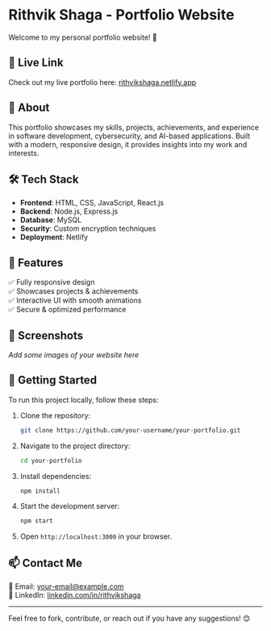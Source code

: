 # Rithvik Shaga - Portfolio Website

Welcome to my personal portfolio website! 🚀

## 🔗 Live Link
Check out my live portfolio here: [rithvikshaga.netlify.app](https://rithvikshaga.netlify.app/)

## 📌 About
This portfolio showcases my skills, projects, achievements, and experience in software development, cybersecurity, and AI-based applications. Built with a modern, responsive design, it provides insights into my work and interests.

## 🛠️ Tech Stack
- **Frontend**: HTML, CSS, JavaScript, React.js
- **Backend**: Node.js, Express.js
- **Database**: MySQL
- **Security**: Custom encryption techniques
- **Deployment**: Netlify

## 📂 Features
✅ Fully responsive design<br>
✅ Showcases projects & achievements<br>
✅ Interactive UI with smooth animations<br>
✅ Secure & optimized performance

## 📸 Screenshots
_Add some images of your website here_

## 🚀 Getting Started
To run this project locally, follow these steps:

1. Clone the repository:
   ```bash
   git clone https://github.com/your-username/your-portfolio.git
   ```
2. Navigate to the project directory:
   ```bash
   cd your-portfolio
   ```
3. Install dependencies:
   ```bash
   npm install
   ```
4. Start the development server:
   ```bash
   npm start
   ```
5. Open `http://localhost:3000` in your browser.


## 📫 Contact Me
📧 Email: [your-email@example.com](mailto:shagarithvik@gmail.com)  
💼 LinkedIn: [linkedin.com/in/rithvikshaga](https://www.linkedin.com/in/rithvik-shaga-9a0b43177/)  

---
Feel free to fork, contribute, or reach out if you have any suggestions! 😊


